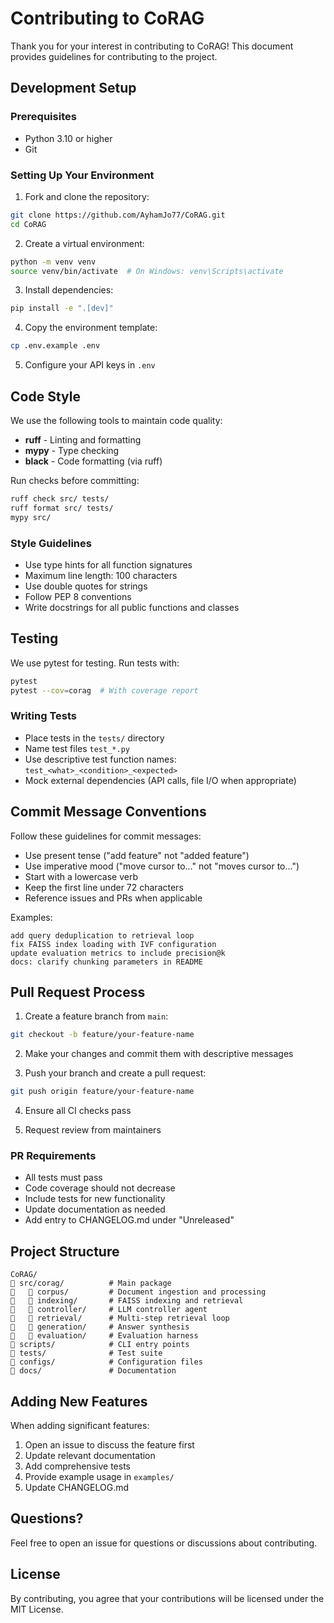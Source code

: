 # Contributing to CoRAG

Thank you for your interest in contributing to CoRAG! This document provides
guidelines for contributing to the project.

## Development Setup

### Prerequisites

* Python 3.10 or higher
* Git

### Setting Up Your Environment

1. Fork and clone the repository:
```bash
git clone https://github.com/AyhamJo77/CoRAG.git
cd CoRAG
```

2. Create a virtual environment:
```bash
python -m venv venv
source venv/bin/activate  # On Windows: venv\Scripts\activate
```

3. Install dependencies:
```bash
pip install -e ".[dev]"
```

4. Copy the environment template:
```bash
cp .env.example .env
```

5. Configure your API keys in `.env`

## Code Style

We use the following tools to maintain code quality:

* **ruff** - Linting and formatting
* **mypy** - Type checking
* **black** - Code formatting (via ruff)

Run checks before committing:
```bash
ruff check src/ tests/
ruff format src/ tests/
mypy src/
```

### Style Guidelines

* Use type hints for all function signatures
* Maximum line length: 100 characters
* Use double quotes for strings
* Follow PEP 8 conventions
* Write docstrings for all public functions and classes

## Testing

We use pytest for testing. Run tests with:

```bash
pytest
pytest --cov=corag  # With coverage report
```

### Writing Tests

* Place tests in the `tests/` directory
* Name test files `test_*.py`
* Use descriptive test function names: `test_<what>_<condition>_<expected>`
* Mock external dependencies (API calls, file I/O when appropriate)

## Commit Message Conventions

Follow these guidelines for commit messages:

* Use present tense ("add feature" not "added feature")
* Use imperative mood ("move cursor to..." not "moves cursor to...")
* Start with a lowercase verb
* Keep the first line under 72 characters
* Reference issues and PRs when applicable

Examples:
```
add query deduplication to retrieval loop
fix FAISS index loading with IVF configuration
update evaluation metrics to include precision@k
docs: clarify chunking parameters in README
```

## Pull Request Process

1. Create a feature branch from `main`:
```bash
git checkout -b feature/your-feature-name
```

2. Make your changes and commit them with descriptive messages

3. Push your branch and create a pull request:
```bash
git push origin feature/your-feature-name
```

4. Ensure all CI checks pass

5. Request review from maintainers

### PR Requirements

* All tests must pass
* Code coverage should not decrease
* Include tests for new functionality
* Update documentation as needed
* Add entry to CHANGELOG.md under "Unreleased"

## Project Structure

```
CoRAG/
   src/corag/          # Main package
      corpus/         # Document ingestion and processing
      indexing/       # FAISS indexing and retrieval
      controller/     # LLM controller agent
      retrieval/      # Multi-step retrieval loop
      generation/     # Answer synthesis
      evaluation/     # Evaluation harness
   scripts/            # CLI entry points
   tests/              # Test suite
   configs/            # Configuration files
   docs/               # Documentation
```

## Adding New Features

When adding significant features:

1. Open an issue to discuss the feature first
2. Update relevant documentation
3. Add comprehensive tests
4. Provide example usage in `examples/`
5. Update CHANGELOG.md

## Questions?

Feel free to open an issue for questions or discussions about contributing.

## License

By contributing, you agree that your contributions will be licensed under the
MIT License.
